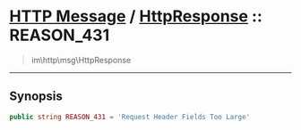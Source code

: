 # [HTTP Message](http.md) / [HttpResponse](http-HttpResponse.md) :: REASON_431
 > im\http\msg\HttpResponse
____

## Synopsis
```php
public string REASON_431 = 'Request Header Fields Too Large'
```
